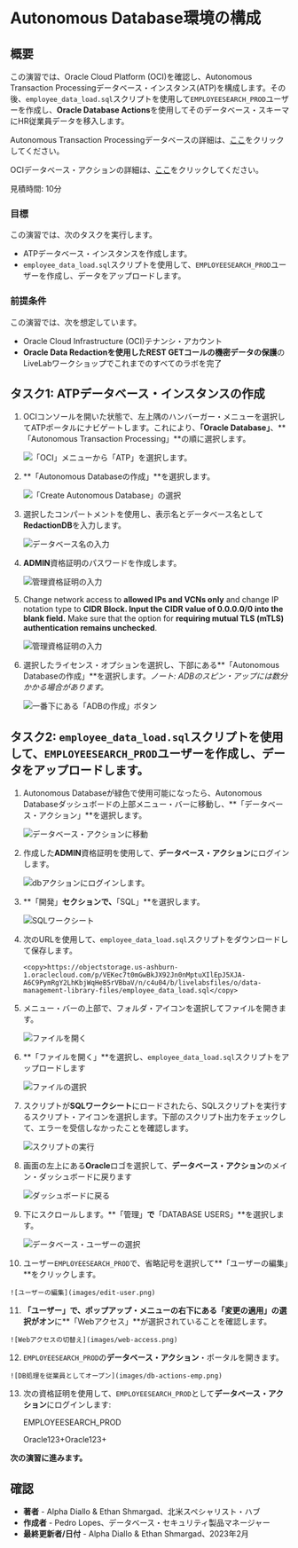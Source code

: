 # Autonomous Database環境の構成

## 概要

この演習では、Oracle Cloud Platform (OCI)を確認し、Autonomous Transaction Processingデータベース・インスタンス(ATP)を構成します。その後、`employee_data_load.sql`スクリプトを使用して`EMPLOYEESEARCH_PROD`ユーザーを作成し、**Oracle Database Actions**を使用してそのデータベース・スキーマにHR従業員データを移入します。

Autonomous Transaction Processingデータベースの詳細は、[ここ](https://www.oracle.com/autonomous-database/autonomous-transaction-processing/)をクリックしてください。

OCIデータベース・アクションの詳細は、[ここ](https://www.oracle.com/database/sqldeveloper/technologies/db-actions/)をクリックしてください。

見積時間: 10分

### 目標

この演習では、次のタスクを実行します。

*   ATPデータベース・インスタンスを作成します。
*   `employee_data_load.sql`スクリプトを使用して、`EMPLOYEESEARCH_PROD`ユーザーを作成し、データをアップロードします。

### 前提条件

この演習では、次を想定しています。

*   Oracle Cloud Infrastructure (OCI)テナンシ・アカウント
*   **Oracle Data Redactionを使用したREST GETコールの機密データの保護**のLiveLabワークショップでこれまでのすべてのラボを完了

## タスク1: ATPデータベース・インスタンスの作成

1.  OCIコンソールを開いた状態で、左上隅のハンバーガー・メニューを選択してATPポータルにナビゲートします。これにより、**「Oracle Database」**、**「Autonomous Transaction Processing」**の順に選択します。
    
    ![「OCI」メニューから「ATP」を選択します。](images/select-the-atp-menu.png)
    
2.  **「Autonomous Databaseの作成」**を選択します。
    
    ![「Create Autonomous Database」の選択](images/create-autonomous-database.png)
    
3.  選択したコンパートメントを使用し、表示名とデータベース名として**RedactionDB**を入力します。
    
    ![データベース名の入力](images/db-name.png)
    
4.  **ADMIN**資格証明のパスワードを作成します。
    
    ![管理資格証明の入力](images/atp-password.png)
    
5.  Change network access to **allowed IPs and VCNs only** and change IP notation type to **CIDR Block. Input the CIDR value of 0.0.0.0/0 into the blank field.** Make sure that the option for **requiring mutual TLS (mTLS) authentication remains unchecked**.
    
    ![管理資格証明の入力](images/secure-access.png)
    
6.  選択したライセンス・オプションを選択し、下部にある**「Autonomous Databaseの作成」**を選択します。_ノート: ADBのスピン・アップには数分かかる場合があります。_
    
    ![一番下にある「ADBの作成」ボタン](images/create-the-atp.png)
    

## タスク2: `employee_data_load.sql`スクリプトを使用して、`EMPLOYEESEARCH_PROD`ユーザーを作成し、データをアップロードします。

1.  Autonomous Databaseが緑色で使用可能になったら、Autonomous Databaseダッシュボードの上部メニュー・バーに移動し、**「データベース・アクション」**を選択します。
    
    ![データベース・アクションに移動](images/db-actions.png)
    
2.  作成した**ADMIN**資格証明を使用して、**データベース・アクション**にログインします。
    
    ![dbアクションにログインします。](images/db-login.png)
    
3.  **「開発」**セクションで、**「SQL」**を選択します。
    
    ![SQLワークシート](images/sql-worksheet.png)
    
4.  次のURLを使用して、`employee_data_load.sql`スクリプトをダウンロードして保存します。
    
        <copy>https://objectstorage.us-ashburn-1.oraclecloud.com/p/VEKec7t0mGwBkJX92Jn0nMptuXIlEpJ5XJA-A6C9PymRgY2LhKbjWqHeB5rVBbaV/n/c4u04/b/livelabsfiles/o/data-management-library-files/employee_data_load.sql</copy>   
        
5.  メニュー・バーの上部で、フォルダ・アイコンを選択してファイルを開きます。
    
    ![ファイルを開く](images/folder-icon.png)
    
6.  **「ファイルを開く」**を選択し、`employee_data_load.sql`スクリプトをアップロードします
    
    ![ファイルの選択](images/open-file.png)
    
7.  スクリプトが**SQLワークシート**にロードされたら、SQLスクリプトを実行するスクリプト・アイコンを選択します。下部のスクリプト出力をチェックして、エラーを受信しなかったことを確認します。
    
    ![スクリプトの実行](images/run-script.png)
    
8.  画面の左上にある**Oracle**ロゴを選択して、**データベース・アクション**のメイン・ダッシュボードに戻ります
    
    ![ダッシュボードに戻る](images/return-to-dash.png)
    
9.  下にスクロールします。**「管理」**で**「DATABASE USERS」**を選択します。
    
    ![データベース・ユーザーの選択](images/select-db-users.png)
    
10.  ユーザー`EMPLOYEESEARCH_PROD`で、省略記号を選択して**「ユーザーの編集」**をクリックします。
    
    ![ユーザーの編集](images/edit-user.png)
    
11.  **「ユーザー」**で、ポップアップ・メニューの右下にある**「変更の適用」**の選択が**オン**に**「Webアクセス」**が選択されていることを確認します。
    
    ![Webアクセスの切替え](images/web-access.png)
    
12.  `EMPLOYEESEARCH_PROD`の**データベース・アクション**・ポータルを開きます。
    
    ![DB処理を従業員としてオープン](images/db-actions-emp.png)
    
13.  次の資格証明を使用して、`EMPLOYEESEARCH_PROD`として**データベース・アクション**にログインします:
    
        <copy>EMPLOYEESEARCH_PROD</copy>   
        
    
        <copy>Oracle123+Oracle123+</copy>
        

**次の演習に進みます。**

## 確認

*   **著者** - Alpha Diallo & Ethan Shmargad、北米スペシャリスト・ハブ
*   **作成者** - Pedro Lopes、データベース・セキュリティ製品マネージャー
*   **最終更新者/日付** - Alpha Diallo & Ethan Shmargad、2023年2月